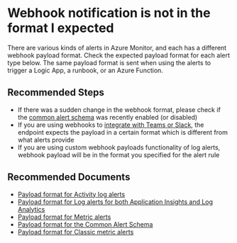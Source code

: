 <properties
	pageTitle="Webhook format is different from what I expected"
	description="General trouble-shooting guide for alert webhook content"
	infoBubbleText="Some suggestions have been found to help solve your alert notification issue quickly."
	service="microsoft.insights"
	resource="metricalerts"
	authors="dkamstra, snehithm"
	ms.author="dukek,snmuvva"
	displayOrder="5"
	articleId="insights-unexpectedcontent"
	selfHelpType="generic"
	supportTopicIds="32629652,32629665,32629666,32629667,32629668,32629669,32633013"
	productPesIds="15454,15725"
	cloudEnvironments="public, fairfax"
/>

# Webhook notification is not in the format I expected

There are various kinds of alerts in Azure Monitor, and each has a different webhook payload format. Check the expected payload format for each alert type below. The same payload format is sent when using the alerts to trigger a Logic App, a runbook, or an Azure Function.

## **Recommended Steps**

* If there was a sudden change in the webhook format, please check if the [common alert schema](https://docs.microsoft.com/azure/azure-monitor/platform/alerts-common-schema#how-do-i-enable-the-common-alert-schema) was recently enabled (or disabled)
* If you are using webhooks to [integrate with Teams or Slack](https://docs.microsoft.com/azure/azure-monitor/platform/action-groups-logic-app), the endpoint expects the payload in a certain format which is different from what alerts provide
* If you are using custom webhook payloads functionality of log alerts, webhook payload will be in the format you specified for the alert rule

## **Recommended Documents**

* [Payload format for Activity log alerts](https://docs.microsoft.com/azure/azure-monitor/platform/activity-log-alerts-webhook)<br>
* [Payload format for Log alerts for both Application Insights and Log Analytics](https://docs.microsoft.com/azure/azure-monitor/platform/alerts-log-webhook)<br>
* [Payload format for Metric alerts](https://docs.microsoft.com/azure/azure-monitor/platform/alerts-metric-near-real-time#payload-schema)<br>
* [Payload format for the Common Alert Schema](https://aka.ms/commonAlertSchemaDefinitions)<br>
* [Payload format for Classic metric alerts](https://docs.microsoft.com/azure/azure-monitor/platform/alerts-webhooks)<br>

